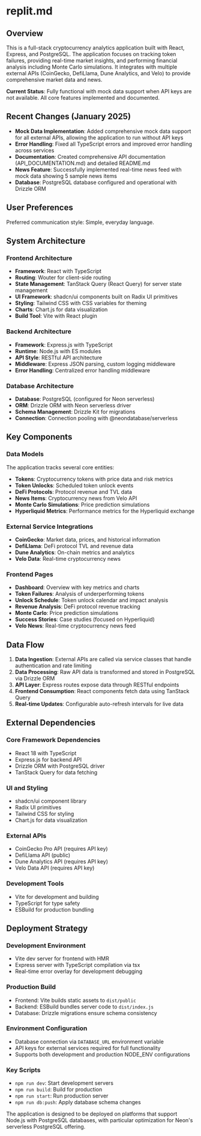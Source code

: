 # replit.md

## Overview

This is a full-stack cryptocurrency analytics application built with React, Express, and PostgreSQL. The application focuses on tracking token failures, providing real-time market insights, and performing financial analysis including Monte Carlo simulations. It integrates with multiple external APIs (CoinGecko, DefiLlama, Dune Analytics, and Velo) to provide comprehensive market data and news.

**Current Status**: Fully functional with mock data support when API keys are not available. All core features implemented and documented.

## Recent Changes (January 2025)

- **Mock Data Implementation**: Added comprehensive mock data support for all external APIs, allowing the application to run without API keys
- **Error Handling**: Fixed all TypeScript errors and improved error handling across services
- **Documentation**: Created comprehensive API documentation (API_DOCUMENTATION.md) and detailed README.md
- **News Feature**: Successfully implemented real-time news feed with mock data showing 5 sample news items
- **Database**: PostgreSQL database configured and operational with Drizzle ORM

## User Preferences

Preferred communication style: Simple, everyday language.

## System Architecture

### Frontend Architecture
- **Framework**: React with TypeScript
- **Routing**: Wouter for client-side routing
- **State Management**: TanStack Query (React Query) for server state management
- **UI Framework**: shadcn/ui components built on Radix UI primitives
- **Styling**: Tailwind CSS with CSS variables for theming
- **Charts**: Chart.js for data visualization
- **Build Tool**: Vite with React plugin

### Backend Architecture
- **Framework**: Express.js with TypeScript
- **Runtime**: Node.js with ES modules
- **API Style**: RESTful API architecture
- **Middleware**: Express JSON parsing, custom logging middleware
- **Error Handling**: Centralized error handling middleware

### Database Architecture
- **Database**: PostgreSQL (configured for Neon serverless)
- **ORM**: Drizzle ORM with Neon serverless driver
- **Schema Management**: Drizzle Kit for migrations
- **Connection**: Connection pooling with @neondatabase/serverless

## Key Components

### Data Models
The application tracks several core entities:
- **Tokens**: Cryptocurrency tokens with price data and risk metrics
- **Token Unlocks**: Scheduled token unlock events
- **DeFi Protocols**: Protocol revenue and TVL data
- **News Items**: Cryptocurrency news from Velo API
- **Monte Carlo Simulations**: Price prediction simulations
- **Hyperliquid Metrics**: Performance metrics for the Hyperliquid exchange

### External Service Integrations
- **CoinGecko**: Market data, prices, and historical information
- **DefiLlama**: DeFi protocol TVL and revenue data
- **Dune Analytics**: On-chain metrics and analytics
- **Velo Data**: Real-time cryptocurrency news

### Frontend Pages
- **Dashboard**: Overview with key metrics and charts
- **Token Failures**: Analysis of underperforming tokens
- **Unlock Schedule**: Token unlock calendar and impact analysis
- **Revenue Analysis**: DeFi protocol revenue tracking
- **Monte Carlo**: Price prediction simulations
- **Success Stories**: Case studies (focused on Hyperliquid)
- **Velo News**: Real-time cryptocurrency news feed

## Data Flow

1. **Data Ingestion**: External APIs are called via service classes that handle authentication and rate limiting
2. **Data Processing**: Raw API data is transformed and stored in PostgreSQL via Drizzle ORM
3. **API Layer**: Express routes expose data through RESTful endpoints
4. **Frontend Consumption**: React components fetch data using TanStack Query
5. **Real-time Updates**: Configurable auto-refresh intervals for live data

## External Dependencies

### Core Framework Dependencies
- React 18 with TypeScript
- Express.js for backend API
- Drizzle ORM with PostgreSQL driver
- TanStack Query for data fetching

### UI and Styling
- shadcn/ui component library
- Radix UI primitives
- Tailwind CSS for styling
- Chart.js for data visualization

### External APIs
- CoinGecko Pro API (requires API key)
- DefiLlama API (public)
- Dune Analytics API (requires API key)
- Velo Data API (requires API key)

### Development Tools
- Vite for development and building
- TypeScript for type safety
- ESBuild for production bundling

## Deployment Strategy

### Development Environment
- Vite dev server for frontend with HMR
- Express server with TypeScript compilation via tsx
- Real-time error overlay for development debugging

### Production Build
- Frontend: Vite builds static assets to `dist/public`
- Backend: ESBuild bundles server code to `dist/index.js`
- Database: Drizzle migrations ensure schema consistency

### Environment Configuration
- Database connection via `DATABASE_URL` environment variable
- API keys for external services required for full functionality
- Supports both development and production NODE_ENV configurations

### Key Scripts
- `npm run dev`: Start development servers
- `npm run build`: Build for production
- `npm run start`: Run production server
- `npm run db:push`: Apply database schema changes

The application is designed to be deployed on platforms that support Node.js with PostgreSQL databases, with particular optimization for Neon's serverless PostgreSQL offering.